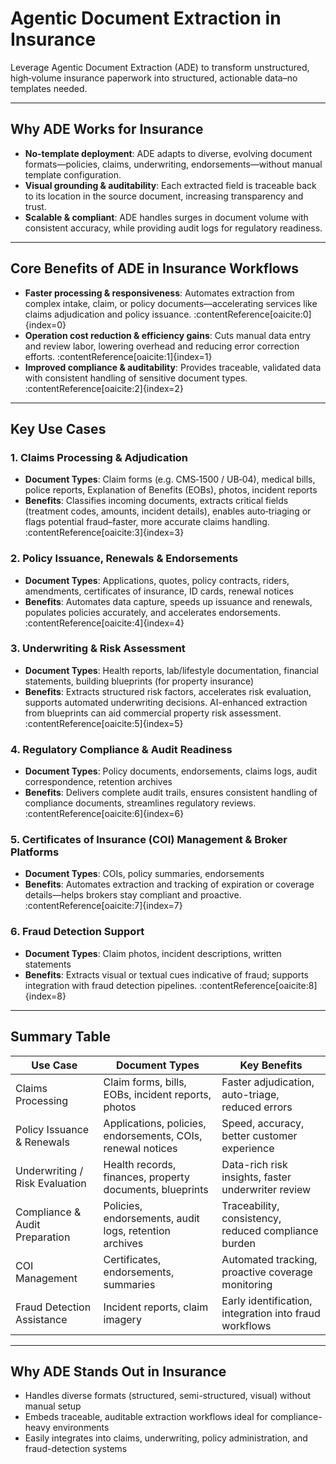# Agentic Document Extraction in Insurance

Leverage Agentic Document Extraction (ADE) to transform unstructured, high‑volume insurance paperwork into structured, actionable data–no templates needed.

---

## Why ADE Works for Insurance

- **No-template deployment**: ADE adapts to diverse, evolving document formats—policies, claims, underwriting, endorsements—without manual template configuration.
- **Visual grounding & auditability**: Each extracted field is traceable back to its location in the source document, increasing transparency and trust.
- **Scalable & compliant**: ADE handles surges in document volume with consistent accuracy, while providing audit logs for regulatory readiness.

---

## Core Benefits of ADE in Insurance Workflows

- **Faster processing & responsiveness**: Automates extraction from complex intake, claim, or policy documents—accelerating services like claims adjudication and policy issuance. :contentReference[oaicite:0]{index=0}
- **Operation cost reduction & efficiency gains**: Cuts manual data entry and review labor, lowering overhead and reducing error correction efforts. :contentReference[oaicite:1]{index=1}
- **Improved compliance & auditability**: Provides traceable, validated data with consistent handling of sensitive document types. :contentReference[oaicite:2]{index=2}

---

##  Key Use Cases

### 1. Claims Processing & Adjudication
- **Document Types**: Claim forms (e.g. CMS‑1500 / UB‑04), medical bills, police reports, Explanation of Benefits (EOBs), photos, incident reports
- **Benefits**: Classifies incoming documents, extracts critical fields (treatment codes, amounts, incident details), enables auto‑triaging or flags potential fraud–faster, more accurate claims handling. :contentReference[oaicite:3]{index=3}

### 2. Policy Issuance, Renewals & Endorsements
- **Document Types**: Applications, quotes, policy contracts, riders, amendments, certificates of insurance, ID cards, renewal notices
- **Benefits**: Automates data capture, speeds up issuance and renewals, populates policies accurately, and accelerates endorsements. :contentReference[oaicite:4]{index=4}

### 3. Underwriting & Risk Assessment
- **Document Types**: Health reports, lab/lifestyle documentation, financial statements, building blueprints (for property insurance)
- **Benefits**: Extracts structured risk factors, accelerates risk evaluation, supports automated underwriting decisions. AI-enhanced extraction from blueprints can aid commercial property risk assessment. :contentReference[oaicite:5]{index=5}

### 4. Regulatory Compliance & Audit Readiness
- **Document Types**: Policy documents, endorsements, claims logs, audit correspondence, retention archives
- **Benefits**: Delivers complete audit trails, ensures consistent handling of compliance documents, streamlines regulatory reviews. :contentReference[oaicite:6]{index=6}

### 5. Certificates of Insurance (COI) Management & Broker Platforms
- **Document Types**: COIs, policy summaries, endorsements
- **Benefits**: Automates extraction and tracking of expiration or coverage details—helps brokers stay compliant and proactive. :contentReference[oaicite:7]{index=7}

### 6. Fraud Detection Support
- **Document Types**: Claim photos, incident descriptions, written statements
- **Benefits**: Extracts visual or textual cues indicative of fraud; supports integration with fraud detection pipelines. :contentReference[oaicite:8]{index=8}

---

##  Summary Table

| **Use Case**                     | **Document Types**                                                                              | **Key Benefits**                                            |
|----------------------------------|-------------------------------------------------------------------------------------------------|-------------------------------------------------------------|
| Claims Processing                | Claim forms, bills, EOBs, incident reports, photos                                              | Faster adjudication, auto-triage, reduced errors            |
| Policy Issuance & Renewals       | Applications, policies, endorsements, COIs, renewal notices                                     | Speed, accuracy, better customer experience                 |
| Underwriting / Risk Evaluation   | Health records, finances, property documents, blueprints                                        | Data-rich risk insights, faster underwriter review          |
| Compliance & Audit Preparation   | Policies, endorsements, audit logs, retention archives                                          | Traceability, consistency, reduced compliance burden        |
| COI Management                   | Certificates, endorsements, summaries                                                            | Automated tracking, proactive coverage monitoring           |
| Fraud Detection Assistance       | Incident reports, claim imagery                                                                 | Early identification, integration into fraud workflows      |

---

##  Why ADE Stands Out in Insurance

- Handles diverse formats (structured, semi-structured, visual) without manual setup
- Embeds traceable, auditable extraction workflows ideal for compliance-heavy environments
- Easily integrates into claims, underwriting, policy administration, and fraud-detection systems

